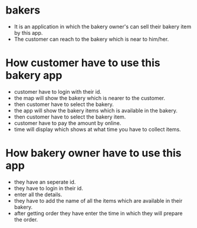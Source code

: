 # bakers

- It is an application in which the bakery owner's can sell their bakery item by this app.
- The customer can reach to the bakery which is near to him/her.

# How customer have to use this bakery app
- customer have to login with their id.
- the map will show the bakery which is nearer to the customer.
- then customer have to select the bakery.
- the app will show the bakery items which is available in the bakery.
- then customer have to select the bakery item.
- customer have to pay the amount by online.
- time will display which shows at what time you have to collect items.

# How bakery owner have to use this app
- they have an seperate id.
- they have to login in their id.
- enter all the details.
- they have to add the name of all the items which are available in their bakery.
- after getting order they have enter the time in which they will prepare the order.

